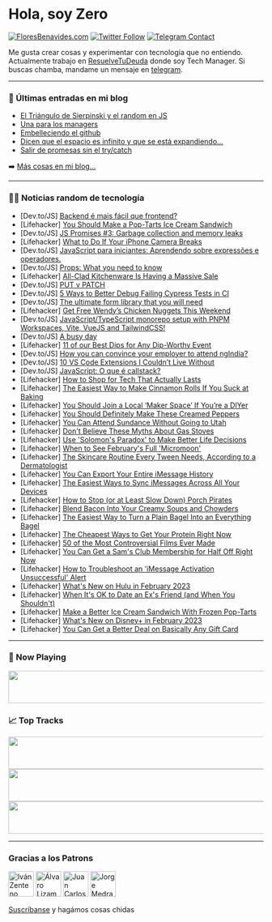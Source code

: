 # Hola, soy Zero

[![FloresBenavides.com](https://img.shields.io/website?down_message=oops&label=MiBlog&style=for-the-badge&up_message=online&url=https%3A%2F%2Ffloresbenavides.com)](https://floresbenavides.com) [![Twitter Follow](https://img.shields.io/twitter/follow/ZeroDragon?color=%231DA1F2&label=Follow&logo=twitter&logoColor=ffffff&style=for-the-badge)](https://twitter.com/zerodragon) [![Telegram Contact](https://img.shields.io/badge/escr%C3%ADbeme-ZeroDragon-%2326A5E4?style=for-the-badge&logo=telegram)](https://t.me/zerodragon)

Me gusta crear cosas y experimentar con tecnología que no entiendo.
Actualmente trabajo en [ResuelveTuDeuda](http://github.com/resuelve) donde soy Tech Manager.
Si buscas chamba, mandame un mensaje en [telegram](https://t.me/zerodragon).

---

### 📕 Últimas entradas en mi blog
<!-- BLOG-POST-LIST:START -->
- [El Triángulo de Sierpinski y el random en JS](https://floresbenavides.com/el-triangulo-de-sierpinski-y-el-random-en-js/)
- [Una para los managers](https://floresbenavides.com/una-para-los-managers/)
- [Embelleciendo el github](https://floresbenavides.com/embelleciendo-el-github/)
- [Dicen que el espacio es infinito y que se está expandiendo…](https://floresbenavides.com/dicen-que-el-espacio-es-infinito-y-que-se-esta-expandiendo/)
- [Salir de promesas sin el try/catch](https://floresbenavides.com/salir-de-promesas-sin-el-try-catch/)
<!-- BLOG-POST-LIST:END -->

➡️ [Más cosas en mi blog...](https://floresbenavides.com)

---

### 👨‍💻 Noticias random de tecnología
<!-- TECH-POSTS:START -->
- [Dev.to/JS] [Backend é mais fácil que frontend?](https://dev.to/devdoido/backend-e-mais-facil-que-frontend-2c9j)
- [Lifehacker] [You Should Make a Pop-Tarts Ice Cream Sandwich](https://lifehacker.com/you-should-make-a-pop-tarts-ice-cream-sandwich-1850006741)
- [Dev.to/JS] [JS Promises #3: Garbage collection and memory leaks](https://dev.to/xnimorz/js-promises-3-garbage-collection-and-memory-leaks-2oi7)
- [Lifehacker] [What to Do If Your iPhone Camera Breaks](https://lifehacker.com/what-to-do-if-your-iphone-camera-breaks-1850007047)
- [Dev.to/JS] [JavaScript para iniciantes: Aprendendo sobre expressões e operadores.](https://dev.to/altencirsilvajr/javascript-para-iniciantes-aprendendo-sobre-expressoes-e-operadores-1ibi)
- [Dev.to/JS] [Props: What you need to know](https://dev.to/oluwatrillions/props-what-you-need-to-know-4pn3)
- [Lifehacker] [All-Clad Kitchenware Is Having a Massive Sale](https://lifehacker.com/all-clad-kitchenware-is-having-a-massive-sale-1850007687)
- [Dev.to/JS] [PUT v PATCH](https://dev.to/nadia4206/put-v-patch-1fbd)
- [Dev.to/JS] [5 Ways to Better Debug Failing Cypress Tests in CI](https://dev.to/mikeshi/5-ways-to-better-debug-failing-cypress-tests-in-ci-133n)
- [Dev.to/JS] [The ultimate form library that you will need](https://dev.to/jucian0/the-ultimate-form-library-that-you-will-need-1nak)
- [Lifehacker] [Get Free Wendy’s Chicken Nuggets This Weekend](https://lifehacker.com/get-free-wendy-s-chicken-nuggets-this-weekend-1850006856)
- [Dev.to/JS] [JavaScript/TypeScript monorepo setup with PNPM Workspaces, Vite, VueJS and TailwindCSS!](https://dev.to/mihailtd/javascripttypescript-monorepo-setup-with-pnpm-workspaces-vite-vuejs-and-tailwindcss-nki)
- [Dev.to/JS] [A busy day](https://dev.to/soumocoder/a-busy-day-4afg)
- [Lifehacker] [11 of our Best Dips for Any Dip-Worthy Event](https://lifehacker.com/11-of-our-best-dips-for-any-dip-worthy-event-1850007389)
- [Dev.to/JS] [How you can convince your employer to attend ngIndia?](https://dev.to/pankajparkar/how-you-can-convince-your-employer-to-attend-ngindia-41nd)
- [Dev.to/JS] [10 VS Code Extensions I Couldn’t Live Without](https://dev.to/dsibinski/10-vs-code-extensions-i-couldnt-live-without-4npa)
- [Dev.to/JS] [JavaScript: O que é callstack?](https://dev.to/cristuker/javascript-o-que-e-callstack-3358)
- [Lifehacker] [How to Shop for Tech That Actually Lasts](https://lifehacker.com/how-to-shop-for-tech-that-actually-lasts-1850001386)
- [Lifehacker] [The Easiest Way to Make Cinnamon Rolls If You Suck at Baking](https://lifehacker.com/the-easiest-way-to-make-cinnamon-rolls-if-you-suck-at-b-1850002850)
- [Lifehacker] [You Should Join a Local ‘Maker Space’ If You’re a DIYer](https://lifehacker.com/you-should-join-a-local-maker-space-if-you-re-a-diyer-1849991901)
- [Lifehacker] [You Should Definitely Make These Creamed Peppers](https://lifehacker.com/you-should-definitely-make-these-creamed-peppers-1850004188)
- [Lifehacker] [You Can Attend Sundance Without Going to Utah](https://lifehacker.com/you-can-attend-sundance-without-going-to-utah-1850004589)
- [Lifehacker] [Don&#39;t Believe These Myths About Gas Stoves](https://lifehacker.com/dont-believe-these-myths-about-gas-stoves-1850006371)
- [Lifehacker] [Use &#39;Solomon&#39;s Paradox&#39; to Make Better Life Decisions](https://lifehacker.com/use-solomons-paradox-to-make-better-life-decisions-1850004993)
- [Lifehacker] [When to See February&#39;s Full &#39;Micromoon&#39;](https://lifehacker.com/when-to-see-februarys-full-micromoon-1850002771)
- [Lifehacker] [The Skincare Routine Every Tween Needs, According to a Dermatologist](https://lifehacker.com/the-skincare-routine-every-tween-needs-according-to-a-1850000963)
- [Lifehacker] [You Can Export Your Entire iMessage History](https://lifehacker.com/you-can-export-your-entire-imessage-history-1850000632)
- [Lifehacker] [The Easiest Ways to Sync iMessages Across All Your Devices](https://lifehacker.com/the-easiest-ways-to-sync-imessages-across-all-your-devi-1850002677)
- [Lifehacker] [How to Stop &lpar;or at Least Slow Down&rpar; Porch Pirates](https://lifehacker.com/how-to-stop-or-at-least-slow-down-porch-pirates-1850001676)
- [Lifehacker] [Blend Bacon Into Your Creamy Soups and Chowders](https://lifehacker.com/blend-bacon-into-your-creamy-soups-and-chowders-1850002202)
- [Lifehacker] [The Easiest Way to Turn a Plain Bagel Into an Everything Bagel](https://lifehacker.com/the-easiest-way-to-turn-a-plain-bagel-into-an-everythin-1850001238)
- [Lifehacker] [The Cheapest Ways to Get Your Protein Right Now](https://lifehacker.com/the-cheapest-ways-to-get-your-protein-right-now-1850001760)
- [Lifehacker] [50 of the Most Controversial Films Ever Made](https://lifehacker.com/50-of-the-most-controversial-films-ever-made-1849991335)
- [Lifehacker] [You Can Get a Sam&#39;s Club Membership for Half Off Right Now](https://lifehacker.com/you-can-get-a-sams-club-membership-for-half-off-right-n-1850001794)
- [Lifehacker] [How to Troubleshoot an &#39;iMessage Activation Unsuccessful&#39; Alert](https://lifehacker.com/how-to-troubleshoot-an-imessage-activation-unsuccessful-1850001190)
- [Lifehacker] [What&#39;s New on Hulu in February 2023](https://lifehacker.com/whats-new-on-hulu-in-february-2023-1850001470)
- [Lifehacker] [When It&#39;s OK to Date an Ex&#39;s Friend &lpar;and When You Shouldn&#39;t&rpar;](https://lifehacker.com/when-its-ok-to-date-an-exs-friend-and-when-you-shouldn-1849998402)
- [Lifehacker] [Make a Better Ice Cream Sandwich With Frozen Pop-Tarts](https://lifehacker.com/make-a-better-ice-cream-sandwich-with-frozen-pop-tarts-1849998087)
- [Lifehacker] [What&#39;s New on Disney+ in February 2023](https://lifehacker.com/whats-new-on-disney-in-february-2023-1850000827)
- [Lifehacker] [You Can Get a Better Deal on Basically Any Gift Card](https://lifehacker.com/you-can-get-a-better-deal-on-basically-any-gift-card-1849997569)<!-- TECH-POSTS:END -->

---

### 🎵 Now Playing
<a href="https://spotify-now-playing-dun.vercel.app/now-playing?open"><img src="https://spotify-now-playing-dun.vercel.app/now-playing" width="540" height="64"></a>

### 📈 Top Tracks
<a href="https://spotify-now-playing-dun.vercel.app/top-tracks?i=1&open"><img src="https://spotify-now-playing-dun.vercel.app/top-tracks?i=1" width="540" height="64"></a>
<a href="https://spotify-now-playing-dun.vercel.app/top-tracks?i=2&open"><img src="https://spotify-now-playing-dun.vercel.app/top-tracks?i=2" width="540" height="64"></a>
<a href="https://spotify-now-playing-dun.vercel.app/top-tracks?i=3&open"><img src="https://spotify-now-playing-dun.vercel.app/top-tracks?i=3" width="540" height="64"></a>

---

### Gracias a los Patrons
[<img src="https://avatars.githubusercontent.com/u/243380?v=4" alt="Iván Zenteno" width="50px">](https://github.com/k001) [<img src="https://avatars.githubusercontent.com/u/19955639?v=4" alt="Álvaro Lizama" width="50px">](https://github.com/alvarolizama) [<img src="https://avatars.githubusercontent.com/u/2718753?v=4" alt="Juan Carlos Ruiz" width="50px">](https://github.com/JuanCrg90) [<img src="https://avatars.githubusercontent.com/u/37025?v=4" alt="Jorge Medrano" width="50px">](https://github.com/h1pp1e) 

[Suscríbanse](https://www.patreon.com/zerodragon) y hagámos cosas chidas
